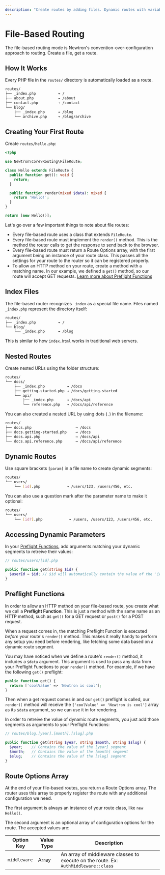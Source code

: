 ```yaml
---
description: "Create routes by adding files. Dynamic routes with variable params. No configuration needed."
---
```


# File-Based Routing

The file-based routing mode is Newtron's convention-over-configuration approach to routing. Create a file, get a route.

## How It Works

Every PHP file in the `routes/` directory is automatically loaded as a route.

```bash
routes/
├── _index.php          → /
├── about.php           → /about
├── contact.php         → /contact
└── blog/
    ├── _index.php      → /blog
    └── archive.php     → /blog/archive
```

## Creating Your First Route

Create `routes/hello.php`:

```php
<?php

use Newtron\Core\Routing\FileRoute;

class Hello extends FileRoute {
  public function get(): void {
    return;
  }

  public function render(mixed $data): mixed {
    return 'Hello!';
  }
}

return [new Hello()];
```

Let's go over a few important things to note about file routes:

- Every file-based route uses a class that extends `FileRoute`.
- Every file-based route must implement the `render()` method. This is the method the router calls to get the response to send back to the browser.
- Every file-based route must return a Route Options array, with the first argument being an instance of your route class. This passes all the settings for your route to the router so it can be registered properly.
- To allow an HTTP method on your route, create a method with a matching name. In our example, we defined a `get()` method, so our route will accept GET requests. [Learn more about Preflight Functions](#preflight-functions)

## Index Files

The file-based router recognizes `_index` as a special file name. Files named `_index.php` represent the directory itself:

```bash
routes/
├── _index.php          → /
└── blog/
    └── _index.php      → /blog
```

This is similar to how `index.html` works in traditional web servers.

## Nested Routes

Create nested URLs using the folder structure:

```bash
routes/
└── docs/
    ├── _index.php          → /docs
    ├── getting-started.php → /docs/getting-started
    └── api/
        ├── _index.php      → /docs/api
        └── reference.php   → /docs/api/reference
```

You can also created a nested URL by using dots (`.`) in the filename:

```bash
routes/
├── docs.php                    → /docs
├── docs.getting-started.php    → /docs
├── docs.api.php                → /docs/api
└── docs.api.reference.php      → /docs/api/reference
```

## Dynamic Routes

Use square brackets `[param]` in a file name to create dynamic segments:

```bash
routes/
└── users/
    └── [id].php            → /users/123, /users/456, etc.
```

You can also use a question mark after the parameter name to make it optional:

```bash
routes/
└── users/
    └── [id?].php            → /users, /users/123, /users/456, etc.
```

## Accessing Dynamic Parameters

In your [Preflight Functions](#preflight-functions), add arguments matching your dynamic segments to retreive their values:

```php
// routes/users/[id].php

public function get(string $id) {
  $userId = $id; // $id will automatically contain the value of the 'id' URL segment
}
```

## Preflight Functions

In order to allow an HTTP method on your file-based route, you create what we call a **Preflight Function**. This is just a method with the same name as an HTTP method, such as `get()` for a GET request or `post()` for a POST request.

When a request comes in, the matching Preflight Function is executed *before* your route's `render()` method. This makes it really handy to perform any setup you need before rendering, like fetching some data based on a dynamic route segment.

You may have noticed when we define a route's `render()` method, it includes a `$data` argument. This argument is used to pass any data from your Preflight Functions to your `render()` method. For example, if we have the following `get()` preflight:

```php
public function get() {
  return ['coolValue' => 'Newtron is cool'];
}
```

Then when a get request comes in and our `get()` preflight is called, our `render()` method will receive the `['coolValue' => 'Newtron is cool']` array as its `$data` argument, so we can use it in for rendering.

In order to retreive the value of dynamic route segments, you just add those segments as arguments to your Preflight Functions:

```php
// routes/blog.[year].[month].[slug].php

public function get(string $year, string $month, string $slug) {
  $year;    // Contains the value of the [year] segment
  $month;   // Contains the value of the [month] segment
  $slug;    // Contains the value of the [slug] segment
}
```

## Route Options Array

At the end of your file-based routes, you return a Route Options array. The router uses this array to properly register the route with any additional configuration we need.

The first argument is always an instance of your route class, like `new Hello()`.

The second argument is an optional array of configuration options for the route. The accepted values are:

| Option Key | Value Type | Description |
| --- | --- | --- |
| `middleware` | Array | An array of middleware classes to execute on the route. Ex: `AuthMiddleware::class` |
